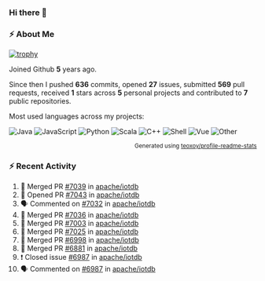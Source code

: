 ### Hi there 👋

### :zap: About Me

[![trophy](https://github-profile-trophy.vercel.app/?username=HTHou&theme=onedark)](https://github.com/ryo-ma/github-profile-trophy)
   
Joined Github **5** years ago.

Since then I pushed **636** commits, opened **27** issues, submitted **569** pull requests, received **1** stars across **5** personal projects and contributed to **7** public repositories.

Most used languages across my projects:

![Java](https://img.shields.io/static/v1?style=flat-square&label=%E2%A0%80&color=555&labelColor=%23b07219&message=Java%EF%B8%B194.4%25)
![JavaScript](https://img.shields.io/static/v1?style=flat-square&label=%E2%A0%80&color=555&labelColor=%23f1e05a&message=JavaScript%EF%B8%B11.4%25)
![Python](https://img.shields.io/static/v1?style=flat-square&label=%E2%A0%80&color=555&labelColor=%233572A5&message=Python%EF%B8%B10.7%25)
![Scala](https://img.shields.io/static/v1?style=flat-square&label=%E2%A0%80&color=555&labelColor=%23c22d40&message=Scala%EF%B8%B10.6%25)
![C++](https://img.shields.io/static/v1?style=flat-square&label=%E2%A0%80&color=555&labelColor=%23f34b7d&message=C%2B%2B%EF%B8%B10.6%25)
![Shell](https://img.shields.io/static/v1?style=flat-square&label=%E2%A0%80&color=555&labelColor=%2389e051&message=Shell%EF%B8%B10.4%25)
![Vue](https://img.shields.io/static/v1?style=flat-square&label=%E2%A0%80&color=555&labelColor=%2341b883&message=Vue%EF%B8%B10.3%25)
![Other](https://img.shields.io/static/v1?style=flat-square&label=%E2%A0%80&color=555&labelColor=%23ededed&message=Other%EF%B8%B11.2%25)

<p align="right"><sub>Generated using <a href="https://github.com/marketplace/actions/profile-readme-stats">teoxoy/profile-readme-stats</a></sub></p>


<!--![](https://github.com/HTHou/HTHou/blob/output/github-contribution-grid-snake.svg)-->

<!--![Haonan Hou's github stats](https://github-readme-stats.vercel.app/api?username=HTHou&count_private=true&show_icons=true&theme=onedark)-->

<!--![Haonan Hou's wakatime stats](https://github-readme-stats.vercel.app/api/wakatime?username=HTHou&layout=compact&theme=onedark)-->

<!--![Top Langs](https://github-readme-stats.vercel.app/api/top-langs/?username=HTHou&theme=onedark&layout=compact)-->

### :zap: Recent Activity
<!--START_SECTION:activity-->
1. 🎉 Merged PR [#7039](https://github.com/apache/iotdb/pull/7039) in [apache/iotdb](https://github.com/apache/iotdb)
2. 💪 Opened PR [#7043](https://github.com/apache/iotdb/pull/7043) in [apache/iotdb](https://github.com/apache/iotdb)
3. 🗣 Commented on [#7032](https://github.com/apache/iotdb/issues/7032) in [apache/iotdb](https://github.com/apache/iotdb)
4. 🎉 Merged PR [#7036](https://github.com/apache/iotdb/pull/7036) in [apache/iotdb](https://github.com/apache/iotdb)
5. 🎉 Merged PR [#7003](https://github.com/apache/iotdb/pull/7003) in [apache/iotdb](https://github.com/apache/iotdb)
6. 🎉 Merged PR [#7025](https://github.com/apache/iotdb/pull/7025) in [apache/iotdb](https://github.com/apache/iotdb)
7. 🎉 Merged PR [#6998](https://github.com/apache/iotdb/pull/6998) in [apache/iotdb](https://github.com/apache/iotdb)
8. 🎉 Merged PR [#6881](https://github.com/apache/iotdb/pull/6881) in [apache/iotdb](https://github.com/apache/iotdb)
9. ❗️ Closed issue [#6987](https://github.com/apache/iotdb/issues/6987) in [apache/iotdb](https://github.com/apache/iotdb)
10. 🗣 Commented on [#6987](https://github.com/apache/iotdb/issues/6987) in [apache/iotdb](https://github.com/apache/iotdb)
<!--END_SECTION:activity-->

<!--
**HTHou/HTHou** is a ✨ _special_ ✨ repository because its `README.md` (this file) appears on your GitHub profile.

Here are some ideas to get you started:

- 🔭 I’m currently working on ...
- 🌱 I’m currently learning ...
- 👯 I’m looking to collaborate on ...
- 🤔 I’m looking for help with ...
- 💬 Ask me about ...
- 📫 How to reach me: ...
- 😄 Pronouns: ...
- ⚡ Fun fact: ...
-->
